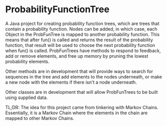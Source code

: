 # ProbabilityFunctionTree

A Java project for creating probability function trees, which are trees that contain a probability function. Nodes can be added, in which case, each Object in the ProbFunTree is mapped to another probability function. This means that after fun() is called and returns the result of the probability function, that result will be used to choose the next probability function when fun() is called. ProbFunTrees have methods to respond to feedback, add or remove elements, and free up memory by pruning the lowest probability elements. 

Other methods are in development that will provide ways to search for sequences in the tree and add elements to the nodes underneath, or make a new node with the elements if there isn't a node underneath. 

Other classes are in development that will allow ProbFunTrees to be built using supplied data.

TL;DR: The idea for this project came from tinkering with Markov Chains. Essentially, it is a Markov Chain where the elements in the chain are mapped to other Markov Chains.

